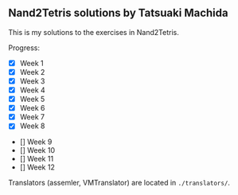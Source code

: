 ## Nand2Tetris solutions by Tatsuaki Machida
This is my solutions to the exercises in Nand2Tetris.

Progress:
- [x] Week 1
- [x] Week 2
- [x] Week 3
- [x] Week 4
- [x] Week 5
- [x] Week 6
- [x] Week 7
- [x] Week 8
- [] Week 9
- [] Week 10
- [] Week 11
- [] Week 12

Translators (assemler, VMTranslator) are located in `./translators/`.
